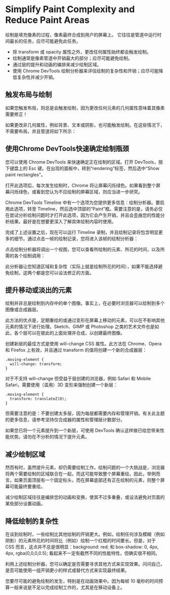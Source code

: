 <!-- https://developers.google.com/web/fundamentals/performance/rendering/simplify-paint-complexity-and-reduce-paint-areas -->
# Simplify Paint Complexity and Reduce Paint Areas

绘制是填充像素的过程，像素最终合成到用户的屏幕上。 它往往是管道中运行时间最长的任务，应尽可能避免此任务。

* 除 transform 或 opacity 属性之外，更改任何属性始终都会触发绘制。
* 绘制通常是像素管道中开销最大的部分；应尽可能避免绘制。
* 通过层的提升和动画的编排来减少绘制区域。
* 使用 Chrome DevTools 绘制分析器来评估绘制的复杂性和开销；应尽可能降低复杂性并减少开销。

## 触发布局与绘制

如果您触发布局，则总是会触发绘制，因为更改任何元素的几何属性意味着其像素需要修正！

如果更改非几何属性，例如背景、文本或阴影，也可能触发绘制。在这些情况下，不需要布局，并且管道将如下所示：

## 使用Chrome DevTools快速确定绘制瓶颈

您可以使用 Chrome DevTools 来快速确定正在绘制的区域。打开 DevTools，按下键盘上的 Esc 键。在出现的面板中，转到“rendering”标签，然后选中“Show paint rectangles”。

打开此选项后，每次发生绘制时，Chrome 将让屏幕闪烁绿色。如果看到整个屏幕闪烁绿色，或看到您认为不应绘制的屏幕区域，则应当进一步研究。

Chrome DevTools Timeline 中有一个选项为您提供更多信息：绘制分析器。要启用此选项，转至 Timeline，然后选中顶部的“Paint”框。需要注意的是，请务必仅在尝试分析绘制问题时才打开此选项，因为它会产生开销，并且会歪曲您的性能分析结果。最好是在想要更深入了解具体绘制内容时使用。

完成了上述设置之后，现在可以运行 Timeline 录制，并且绘制记录将包含明显更多的细节。通过点击一帧的绘制记录，您将进入该帧的绘制分析器：

点击绘制分析器将调出一个视图，您可以查看所绘制的元素、所花的时间，以及所需的各个绘制调用：

此分析器让您知道区域和复杂性（实际上就是绘制所花的时间），如果不能选择避免绘制，这两个都是您可以设法修正的方面。

## 提升移动或淡出的元素

绘制并非总是绘制到内存中的单个图像。事实上，在必要时浏览器可以绘制到多个图像或合成器层。

此方法的优点是，定期重绘的或通过变形在屏幕上移动的元素，可以在不影响其他元素的情况下进行处理。Sketch、GIMP 或 Photoshop 之类的艺术文件也是如此，各个层可以在彼此的上面处理并合成，以创建最终图像。

创建新层的最佳方式是使用 will-change CSS 属性。此方法在 Chrome、Opera 和 Firefox 上有效，并且通过 transform 的值将创建一个新的合成器层：
```
.moving-element {
  will-change: transform;
}
```

对于不支持 will-change 但受益于层创建的浏览器，例如 Safari 和 Mobile Safari，需要使用（滥用）3D 变形来强制创建一个新层：
```
.moving-element {
  transform: translateZ(0);
}
```

但需要注意的是：不要创建太多层，因为每层都需要内存和管理开销。有关此主题的更多信息，请参考坚持仅合成器的属性和管理层计数部分。

如果您已将一个元素提升到一个新层，可使用 DevTools 确认这样做已给您带来性能优势。请勿在不分析的情况下提升元素。

## 减少绘制区域

然而有时，虽然提升元素，却仍需要绘制工作。绘制问题的一个大挑战是，浏览器将两个需要绘制的区域联合在一起，而这可能导致整个屏幕重绘。因此，举例而言，如果页面顶层有一个固定标头，而在屏幕底部还有正在绘制的元素，则整个屏幕可能最终要重绘。

减少绘制区域往往是编排您的动画和变换，使其不过多重叠，或设法避免对页面的某些部分设置动画。

## 降低绘制的复杂性

在谈到绘制时，一些绘制比其他绘制的开销更大。例如，绘制任何涉及模糊（例如阴影）的元素所花的时间将比（例如）绘制一个红框的时间要长。但是，对于 CSS 而言，这点并不总是很明显：background: red; 和 box-shadow: 0, 4px, 4px, rgba(0,0,0,0.5); 看起来不一定有截然不同的性能特性，但确实很不相同。

利用上述绘制分析器，您可以确定是否需要寻求其他方式来实现效果。问问自己，是否可能使用一组开销更小的样式或替代方式来实现最终结果。

您要尽可能的避免绘制的发生，特别是在动画效果中。因为每帧 10 毫秒的时间预算一般来说是不足以完成绘制工作的，尤其是在移动设备上。
